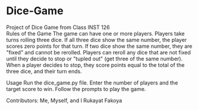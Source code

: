 # Dice-Game
Project of Dice Game from Class INST 126\
Rules of the Game
The game can have one or more players.
Players take turns rolling three dice.
If all three dice show the same number, the player scores zero points for that turn.
If two dice show the same number, they are "fixed" and cannot be rerolled.
Players can reroll any dice that are not fixed until they decide to stop or "tupled out" (get three of the same number).
When a player decides to stop, they score points equal to the total of the three dice, and their turn ends.


Usage
Run the dice_game.py file.
Enter the number of players and the target score to win.
Follow the prompts to play the game.

Contributors:
Me, Myself, and I
Rukayat Fakoya
